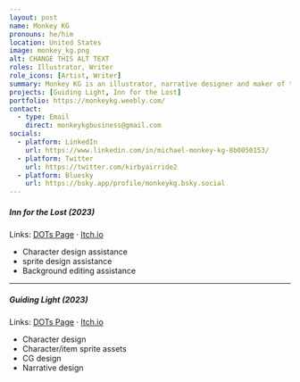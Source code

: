 ```yaml
---
layout: post
name: Monkey KG
pronouns: he/him
location: United States
image: monkey_kg.png
alt: CHANGE THIS ALT TEXT
roles: Illustrator, Writer
role_icons: [Artist, Writer]
summary: Monkey KG is an illustrator, narrative designer and maker of things.
projects: [Guiding Light, Inn for the Lost]
portfolio: https://monkeykg.weebly.com/
contact:
  - type: Email
    direct: monkeykgbusiness@gmail.com
socials:
  - platform: LinkedIn
    url: https://www.linkedin.com/in/michael-monkey-kg-8b0050153/
  - platform: Twitter
    url: https://twitter.com/kirbyairride2
  - platform: Bluesky
    url: https://bsky.app/profile/monkeykg.bsky.social
---
```

##### _Inn for the Lost (2023)_
Links: [DOTs Page](/projects/inn-lost) &middot; [Itch.io](https://shleedelie.itch.io/inn-for-the-lost)
- Character design assistance
- sprite design assistance
- Background editing assistance 

<hr class="secondary">

##### _Guiding Light (2023)_
Links: [DOTs Page](/projects/guiding-light) &middot; [Itch.io](https://candlesticklibrary.itch.io/guiding-light)
- Character design
- Character/item sprite assets
- CG design
- Narrative design
